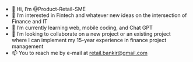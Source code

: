 - 👋 Hi, I’m @Product-Retail-SME
- 👀 I’m interested in Fintech and whatever new ideas on the intersection of Finance and IT
- 🌱 I’m currently learning web, mobile coding, and Chat GPT
- 💞️ I’m looking to collaborate on a new project or an existing project where I can implement my 15-year experience in finance project management 
- 📫 You to reach me by e-mail at retail.bankir@gmail.com

<!---
Product-Retail-SME/Product-Retail-SME is a ✨ special ✨ repository because its `README.md` (this file) appears on your GitHub profile.
You can click the Preview link to take a look at your changes.
--->
